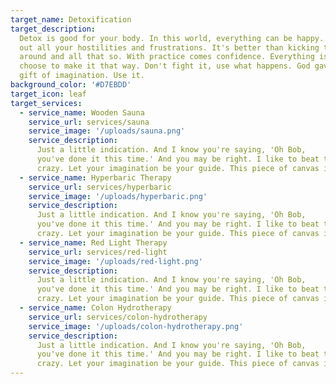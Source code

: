 ```yaml
---
target_name: Detoxification
target_description:
  Detox is good for your body. In this world, everything can be happy. This is where you take
  out all your hostilities and frustrations. It's better than kicking the puppy dog
  around and all that so. With practice comes confidence. Everything is happy if you
  choose to make it that way. Don't fight it, use what happens. God gave you this
  gift of imagination. Use it.
background_color: '#D7EBDD'
target_icon: leaf
target_services:
  - service_name: Wooden Sauna
    service_url: services/sauna
    service_image: '/uploads/sauna.png'
    service_description:
      Just a little indication. And I know you're saying, 'Oh Bob,
      you've done it this time.' And you may be right. I like to beat the brush. That's
      crazy. Let your imagination be your guide. This piece of canvas is your world.
  - service_name: Hyperbaric Therapy
    service_url: services/hyperbaric
    service_image: '/uploads/hyperbaric.png'
    service_description:
      Just a little indication. And I know you're saying, 'Oh Bob,
      you've done it this time.' And you may be right. I like to beat the brush. That's
      crazy. Let your imagination be your guide. This piece of canvas is your world.
  - service_name: Red Light Therapy
    service_url: services/red-light
    service_image: '/uploads/red-light.png'
    service_description:
      Just a little indication. And I know you're saying, 'Oh Bob,
      you've done it this time.' And you may be right. I like to beat the brush. That's
      crazy. Let your imagination be your guide. This piece of canvas is your world.
  - service_name: Colon Hydrotherapy
    service_url: services/colon-hydrotherapy
    service_image: '/uploads/colon-hydrotherapy.png'
    service_description:
      Just a little indication. And I know you're saying, 'Oh Bob,
      you've done it this time.' And you may be right. I like to beat the brush. That's
      crazy. Let your imagination be your guide. This piece of canvas is your world.
---
```

